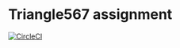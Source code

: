 # Triangle567 assignment
[![CircleCI](https://dl.circleci.com/status-badge/img/gh/ryry91021/Triangle567/tree/main.svg?style=svg)](https://dl.circleci.com/status-badge/redirect/gh/ryry91021/Triangle567/tree/main)
